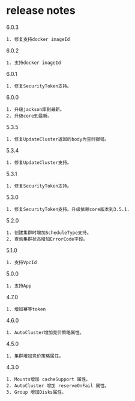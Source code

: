# release notes
6.0.3
```
1. 修复支持docker imageId
```

6.0.2
```
1. 支持docker imageId
```

6.0.1
```
1. 修复SecurityToken支持。
```

6.0.0
```
1. 升级jackson库到最新。
2. 升级core到最新。
```

5.3.5
```
1. 修复UpdateCluster返回的body为空时报错。
```

5.3.4
```
1. 修复UpdateCluster支持。
```


5.3.1
```
1. 修复SecurityToken支持。
```

5.3.0

```
1. 修复SecurityToken支持。升级依赖core版本到3.5.1.
```

5.2.0
```
1. 创建集群时增加ScheduleType支持。
2. 查询集群状态增加ErrorCode字段。
```

5.1.0
```
1. 支持VpcId
```

5.0.0
```
1. 支持App
```

4.7.0
```
1. 增加幂等token
```

4.6.0
```
1. AutoCluster增加竞价策略属性。
```

4.5.0
```
1. 集群增加竞价策略属性。
```

4.3.0

```
1. Mounts增加 cacheSupport 属性。
2. AutoCluster 增加 reserveOnFail 属性。
3. Group 增加Disks属性。
```


